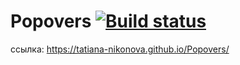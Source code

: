 # Popovers    [![Build status](https://ci.appveyor.com/api/projects/status/ettp627bod9teoiv?svg=true)](https://ci.appveyor.com/project/Tatiana-Nikonova/popovers)

ссылка: https://tatiana-nikonova.github.io/Popovers/
